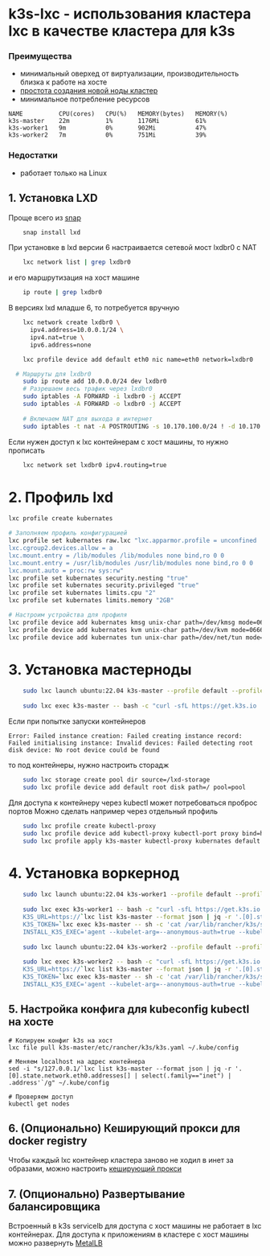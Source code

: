 # k3s-lxc - использования кластера lxc в качестве кластера для k3s

### Преимущества 

- минимальный оверхед от виртуализации, производительность близка к работе на хосте
- [простота создания новой ноды кластер](#4-установка-воркернод)
- минимальное потребление ресурсов
```
NAME          CPU(cores)   CPU(%)   MEMORY(bytes)   MEMORY(%)   
k3s-master    22m          1%       1176Mi          61%         
k3s-worker1   9m           0%       902Mi           47%         
k3s-worker2   7m           0%       751Mi           39% 
```

### Недостатки

- работает только на Linux

## 1. Установка LXD

Проще всего из [snap](https://snapcraft.io/lxd)

```bash
    snap install lxd
```
При установке в lxd версии 6 настраивается сетевой мост lxdbr0 с NAT 

```bash
    lxc network list | grep lxdbr0
```

и его маршрутизация на хост машине

```bash
    ip route | grep lxdbr0
```

В версиях lxd младше 6, то потребуется вручную

```bash
    lxc network create lxdbr0 \
      ipv4.address=10.0.0.1/24 \
      ipv4.nat=true \
      ipv6.address=none

    lxc profile device add default eth0 nic name=eth0 network=lxdbr0

  # Маршруты для lxdbr0
    sudo ip route add 10.0.0.0/24 dev lxdbr0
    # Разрешаем весь трафик через lxdbr0
    sudo iptables -A FORWARD -i lxdbr0 -j ACCEPT
    sudo iptables -A FORWARD -o lxdbr0 -j ACCEPT
    
    # Включаем NAT для выхода в интернет
    sudo iptables -t nat -A POSTROUTING -s 10.170.100.0/24 ! -d 10.170.100.0/24 -j MASQUERADE
```

Если нужен доступ к lxc контейнерам с хост машины, то нужно прописать

```bash
    lxc network set lxdbr0 ipv4.routing=true
```


# 2. Профиль lxd

```bash
lxc profile create kubernates

# Заполняем профиль конфигурацией
lxc profile set kubernates raw.lxc "lxc.apparmor.profile = unconfined
lxc.cgroup2.devices.allow = a
lxc.mount.entry = /lib/modules /lib/modules none bind,ro 0 0
lxc.mount.entry = /usr/lib/modules /usr/lib/modules none bind,ro 0 0
lxc.mount.auto = proc:rw sys:rw"
lxc profile set kubernates security.nesting "true"
lxc profile set kubernates security.privileged "true"
lxc profile set kubernates limits.cpu "2"
lxc profile set kubernates limits.memory "2GB"

# Настроим устройства для профиля
lxc profile device add kubernates kmsg unix-char path=/dev/kmsg mode=0666
lxc profile device add kubernates kvm unix-char path=/dev/kvm mode=0666
lxc profile device add kubernates tun unix-char path=/dev/net/tun mode=0666
```

# 3. Установка мастерноды

```bash
    sudo lxc launch ubuntu:22.04 k3s-master --profile default --profile kubernates
    
    sudo lxc exec k3s-master -- bash -c "curl -sfL https://get.k3s.io | INSTALL_K3S_EXEC='--disable traefik --disable servicelb' sh -"
```

Если при попытке запуски контейнеров
```
Error: Failed instance creation: Failed creating instance record: Failed initialising instance: Invalid devices: Failed detecting root disk device: No root device could be found
```
то под контейнеры, нужно настроить сторадж

```bash
    sudo lxc storage create pool dir source=/lxd-storage
    sudo lxc profile device add default root disk path=/ pool=pool
```

Для доступа к контейнеру через kubectl может потребоваться проброс портов
Можно сделать например через отдельный профиль

```bash
    sudo lxc profile create kubectl-proxy
    sudo lxc profile device add kubectl-proxy kubectl-port proxy bind=host listen=tcp:0.0.0.0:6443 connect=tcp:127.0.0.1:6443
    sudo lxc profile apply k3s-master kubectl-proxy kubernates default
```

# 4. Установка воркернод

```bash
    sudo lxc launch ubuntu:22.04 k3s-worker1 --profile default --profile kubernates
    
    sudo lxc exec k3s-worker1 -- bash -c "curl -sfL https://get.k3s.io | \
    K3S_URL=https://`lxc list k3s-master --format json | jq -r '.[0].state.network.eth0.addresses[] | select(.family=="inet") | .address'`:6443 \
    K3S_TOKEN=`lxc exec k3s-master -- sh -c 'cat /var/lib/rancher/k3s/server/node-token'` \
    INSTALL_K3S_EXEC='agent --kubelet-arg=--anonymous-auth=true --kubelet-arg=--client-ca-file=\"\"' sh -"
  
    sudo lxc launch ubuntu:22.04 k3s-worker2 --profile default --profile kubernates
    
    sudo lxc exec k3s-worker2 -- bash -c "curl -sfL https://get.k3s.io | \
    K3S_URL=https://`lxc list k3s-master --format json | jq -r '.[0].state.network.eth0.addresses[] | select(.family=="inet") | .address'`:6443 \
    K3S_TOKEN=`lxc exec k3s-master -- sh -c 'cat /var/lib/rancher/k3s/server/node-token'` \
    INSTALL_K3S_EXEC='agent --kubelet-arg=--anonymous-auth=true --kubelet-arg=--client-ca-file=\"\"' sh -"
```

## 5. Настройка конфига для kubeconfig kubectl на хосте

```shell
# Копируем конфиг k3s на хост
lxc file pull k3s-master/etc/rancher/k3s/k3s.yaml ~/.kube/config

# Меняем localhost на адрес контейнера
sed -i "s/127.0.0.1/`lxc list k3s-master --format json | jq -r '.[0].state.network.eth0.addresses[] | select(.family=="inet") | .address'`/g" ~/.kube/config

# Проверяем доступ
kubectl get nodes
```

## 6. (Опционально) Кеширующий прокси для docker registry

Чтобы каждый lxc контейнер кластера заново не ходил в инет за образами, 
можно настроить [кеширующий прокси](registry-proxy/README.md)

## 7. (Опционально) Развертывание балансировщика 

Встроенный в k3s servicelb для доступа с хост машины не работает в lxc контейнерах.
Для доступа к приложениям в кластере с хост машины можно развернуть [MetalLB](metalb/README.md)